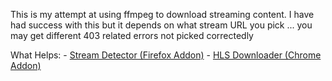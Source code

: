This is my attempt at using ffmpeg to download streaming content.  I have had success with this but it depends on what stream URL you pick ... you may get different 403 related errors not picked correctedly 

What Helps:
    - [Stream Detector (Firefox Addon)](https://addons.mozilla.org/en-US/firefox/addon/hls-stream-detector/)
    - [HLS Downloader (Chrome Addon)](https://chrome.google.com/webstore/detail/hls-downloader/apomkbibleomoihlhhdbeghnfioffbej?hl=en)
